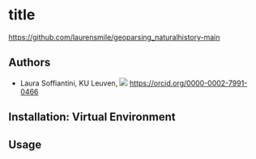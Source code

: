 # title

https://github.com/laurensmile/geoparsing_naturalhistory-main

## Authors 
* Laura Soffiantini, KU Leuven, [![](https://orcid.org/sites/default/files/images/orcid_16x16.png)](https://orcid.org/0000-0003-4932-7912) https://orcid.org/0000-0002-7991-0466

## Installation: Virtual Environment 


## Usage

